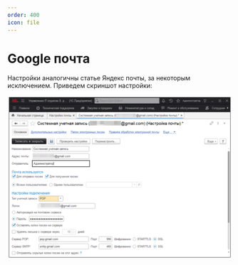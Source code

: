 ```yaml
---
order: 400
icon: file 
---
```


# Google почта

Настройки аналогичны статье Яндекс почты, за некоторым исключением. Приведем скриншот настройки:

![01_Google](static/01_Google.png)